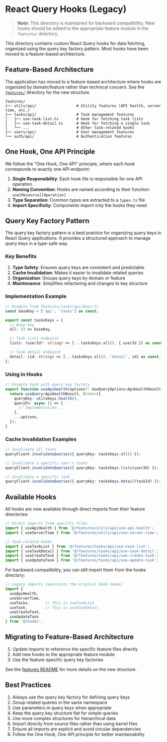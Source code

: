 # React Query Hooks (Legacy)

> **Note:** This directory is maintained for backward compatibility. New hooks should be added to the appropriate feature module in the `features/` directory.

This directory contains custom React Query hooks for data fetching, organized using the query key factory pattern. Most hooks have been moved to a feature-based architecture.

## Feature-Based Architecture

The application has moved to a feature-based architecture where hooks are organized by domain/feature rather than technical concern. See the [`features/`](../features/README.md) directory for the new structure.

```
features/
├── utils/api/                  # Utility features (API health, server time, etc.)
├── tasks/api/                  # Task management features
│   ├── use-task-list.ts        # Hook for fetching task lists
│   ├── use-task-detail.ts      # Hook for fetching a single task
│   └── ...                     # Other task-related hooks
├── users/api/                  # User management features
└── auth/api/                   # Authentication features
```

## One Hook, One API Principle

We follow the "One Hook, One API" principle, where each hook corresponds to exactly one API endpoint:

1. **Single Responsibility**: Each hook file is responsible for one API operation
2. **Naming Convention**: Hooks are named according to their function: `use[Resource][Operation]`
3. **Type Separation**: Common types are extracted to a `types.ts` file
4. **Import Specificity**: Components import only the hooks they need

## Query Key Factory Pattern

The query key factory pattern is a best practice for organizing query keys in React Query applications. It provides a structured approach to manage query keys in a type-safe way.

### Key Benefits

1. **Type Safety**: Ensures query keys are consistent and predictable
2. **Cache Invalidation**: Makes it easier to invalidate related queries
3. **Organization**: Groups query keys by domain or feature
4. **Maintenance**: Simplifies refactoring and changes to key structure

### Implementation Example

```typescript
// Example from features/tasks/api/keys.ts
const baseKey = ['api', 'tasks'] as const;

export const tasksKeys = {
  // Base key
  all: () => baseKey,

  // Task lists endpoint
  lists: (userId?: string) => [...tasksKeys.all(), { userId }] as const,

  // Task detail endpoint
  detail: (id: string) => [...tasksKeys.all(), 'detail', id] as const,
};
```

### Using in Hooks

```typescript
// Example hook with query key factory
export function useApiHealth(options?: UseQueryOptions<ApiHealthResult, Error>) {
  return useQuery<ApiHealthResult, Error>({
    queryKey: utilsKeys.health(),
    queryFn: async () => {
      // Implementation...
    },
    ...options,
  });
}
```

### Cache Invalidation Examples

```typescript
// Invalidate all tasks
queryClient.invalidateQueries({ queryKey: tasksKeys.all() });

// Invalidate a specific user's tasks
queryClient.invalidateQueries({ queryKey: tasksKeys.lists(userId) });

// Invalidate a specific task
queryClient.invalidateQueries({ queryKey: tasksKeys.detail(taskId) });
```

## Available Hooks

All hooks are now available through direct imports from their feature directories:

```typescript
// Direct imports from specific files
import { useApiHealth } from '@/features/utils/api/use-api-health';
import { useServerTime } from '@/features/utils/api/use-server-time';

// Task-related hooks
import { useTaskList } from '@/features/tasks/api/use-task-list';
import { useTaskDetail } from '@/features/tasks/api/use-task-detail';
import { useCreateTask } from '@/features/tasks/api/use-create-task';
import { useUpdateTask } from '@/features/tasks/api/use-update-task';
```

For backward compatibility, you can still import them from the hooks directory:

```typescript
// Legacy imports (maintains the original hook names)
import {
  useApiHealth,
  useServerTime,
  useTasks,       // This is useTaskList
  useTask,        // This is useTaskDetail
  useCreateTask,
  useUpdateTask
} from '@/hooks';
```

## Migrating to Feature-Based Architecture

1. Update imports to reference the specific feature files directly
2. Add new hooks to the appropriate feature module
3. Use the feature-specific query key factories

See the [features README](../features/README.md) for more details on the new structure.

## Best Practices

1. Always use the query key factory for defining query keys
2. Group related queries in the same namespace
3. Use parameters in query keys when appropriate
4. Keep the query key structure flat for simple queries
5. Use more complex structures for hierarchical data
6. Import directly from source files rather than using barrel files
7. Ensure all imports are explicit and avoid circular dependencies
8. Follow the One Hook, One API principle for better maintainability
